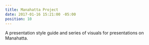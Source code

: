 ```yaml
---
title: Manahatta Project
date: 2017-01-16 15:21:00 -05:00
position: 10
---
```


A presentation style guide and series of visuals for presentations on Manahatta.